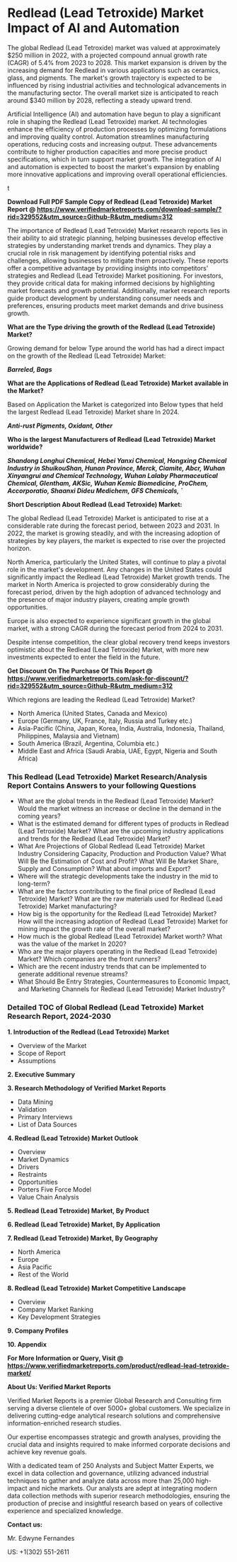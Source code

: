<meta name="title" content="Global Redlead (Lead Tetroxide) Market Impact of AI and Automation"><meta name="description" content="The global Redlead (Lead Tetroxide) market was valued at approximately $250 million in 2022, with a projected compound annual growth rate (CAGR) of 5.4% from 2023 to 2"><meta name="title" content="Redlead (Lead Tetroxide) Market Size, Share, Scope, Trends, Growth, Opportunities, Analysis, Forecast"><h1>Redlead (Lead Tetroxide) Market Impact of AI and Automation</h1><p>The global Redlead (Lead Tetroxide) market was valued at approximately $250 million in 2022, with a projected compound annual growth rate (CAGR) of 5.4% from 2023 to 2028. This market expansion is driven by the increasing demand for Redlead in various applications such as ceramics, glass, and pigments. The market's growth trajectory is expected to be influenced by rising industrial activities and technological advancements in the manufacturing sector. The overall market size is anticipated to reach around $340 million by 2028, reflecting a steady upward trend.</p><p>Artificial Intelligence (AI) and automation have begun to play a significant role in shaping the Redlead (Lead Tetroxide) market. AI technologies enhance the efficiency of production processes by optimizing formulations and improving quality control. Automation streamlines manufacturing operations, reducing costs and increasing output. These advancements contribute to higher production capacities and more precise product specifications, which in turn support market growth. The integration of AI and automation is expected to boost the market's expansion by enabling more innovative applications and improving overall operational efficiencies.</p>t</p><p id="" class=""><strong>Download Full PDF Sample Copy of Redlead (Lead Tetroxide) Market Report @ <a href="https://www.verifiedmarketreports.com/download-sample/?rid=329552&utm_source=Github-R&utm_medium=312" target="_blank">https://www.verifiedmarketreports.com/download-sample/?rid=329552&utm_source=Github-R&utm_medium=312</a></strong></p><p>The importance of&nbsp;Redlead (Lead Tetroxide) Market research reports lies in their ability to aid strategic planning, helping businesses develop effective strategies by understanding market trends and dynamics. They play a crucial role in risk management by identifying potential risks and challenges, allowing businesses to mitigate them proactively. These reports offer a competitive advantage by providing insights into competitors' strategies and Redlead (Lead Tetroxide) Market positioning. For investors, they provide critical data for making informed decisions by highlighting market forecasts and growth potential. Additionally, market research reports guide product development by understanding consumer needs and preferences, ensuring products meet market demands and drive business growth.</p><p><strong>What are the&nbsp;Type driving the growth of the Redlead (Lead Tetroxide) Market?</strong></p><p id="" class="">Growing demand for below Type around the world has had a direct impact on the growth of the Redlead (Lead Tetroxide) Market:</p><em><strong>Barreled, Bags</strong></em></p><strong>What are the&nbsp;Applications&nbsp;of Redlead (Lead Tetroxide) Market available in the Market?</strong></p><p id="" class="">Based on Application the Market is categorized into Below types that held the largest Redlead (Lead Tetroxide) Market share In 2024.</p><em><strong>Anti-rust Pigments, Oxidant, Other</strong></em></p><strong>Who is the largest Manufacturers of Redlead (Lead Tetroxide) Market worldwide?</strong></p><p><em><strong>Shandong Longhui Chemical, Hebei Yanxi Chemical, Hongxing Chemical Industry in ShuikouShan, Hunan Province, Merck, Ciamite, Abcr, Wuhan Xinyangrui and Chemical Technology, Wuhan Lalaby Pharmaceutical Chemical, Glentham, AKSic, Wuhan Kemic Biomedicine, ProChem, Accorporatio, Shaanxi Dideu Medichem, GFS Chemicals, `</strong></em></p><p id="" class=""><strong>Short Description About Redlead (Lead Tetroxide) Market:</strong></p><p>The global Redlead (Lead Tetroxide) Market is anticipated to rise at a considerable rate during the forecast period, between 2023 and 2031. In 2022, the market is growing steadily, and with the increasing adoption of strategies by key players, the market is expected to rise over the projected horizon.</p><p>North America, particularly the United States, will continue to play a pivotal role in the market's development. Any changes in the United States could significantly impact the Redlead (Lead Tetroxide) Market growth trends. The market in North America is projected to grow considerably during the forecast period, driven by the high adoption of advanced technology and the presence of major industry players, creating ample growth opportunities.</p><p>Europe is also expected to experience significant growth in the global market, with a strong CAGR during the forecast period from 2024 to 2031.</p><p>Despite intense competition, the clear global recovery trend keeps investors optimistic about the Redlead (Lead Tetroxide) Market, with more new investments expected to enter the field in the future.</p><p id="" class=""><strong>Get Discount On The Purchase Of This Report @ <a href="https://www.verifiedmarketreports.com/ask-for-discount/?rid=329552&utm_source=Github-R&utm_medium=312" target="_blank">https://www.verifiedmarketreports.com/ask-for-discount/?rid=329552&utm_source=Github-R&utm_medium=312</a></strong></p>Which regions are leading the Redlead (Lead Tetroxide) Market?</p><ul><li>North America (United States, Canada and Mexico)</li><li>Europe (Germany, UK, France, Italy, Russia and Turkey etc.)</li><li>Asia-Pacific (China, Japan, Korea, India, Australia, Indonesia, Thailand, Philippines, Malaysia and Vietnam)</li><li>South America (Brazil, Argentina, Columbia etc.)</li><li>Middle East and Africa (Saudi Arabia, UAE, Egypt, Nigeria and South Africa)</li></ul><h3 id="" class="">This Redlead (Lead Tetroxide) Market Research/Analysis Report Contains Answers to your following Questions</h3><ul><li>What are the global trends in the Redlead (Lead Tetroxide) Market? Would the market witness an increase or decline in the demand in the coming years?</li><li>What is the estimated demand for different types of products in Redlead (Lead Tetroxide) Market? What are the upcoming industry applications and trends for the Redlead (Lead Tetroxide) Market?</li><li>What Are Projections of Global Redlead (Lead Tetroxide) Market Industry Considering Capacity, Production and Production Value? What Will Be the Estimation of Cost and Profit? What Will Be Market Share, Supply and Consumption? What about imports and Export?</li><li>Where will the strategic developments take the industry in the mid to long-term?</li><li>What are the factors contributing to the final price of Redlead (Lead Tetroxide) Market? What are the raw materials used for Redlead (Lead Tetroxide) Market manufacturing?</li><li>How big is the opportunity for the Redlead (Lead Tetroxide) Market? How will the increasing adoption of Redlead (Lead Tetroxide) Market for mining impact the growth rate of the overall market?</li><li>How much is the global Redlead (Lead Tetroxide) Market worth? What was the value of the market In 2020?</li><li>Who are the major players operating in the Redlead (Lead Tetroxide) Market? Which companies are the front runners?</li><li>Which are the recent industry trends that can be implemented to generate additional revenue streams?</li><li>What Should Be Entry Strategies, Countermeasures to Economic Impact, and Marketing Channels for Redlead (Lead Tetroxide) Market Industry?</li></ul><h3 id="" class="">Detailed TOC of Global Redlead (Lead Tetroxide) Market Research Report, 2024-2030</h3><p id="" class=""><strong>1. Introduction of the Redlead (Lead Tetroxide) Market</strong></p><ul><li>Overview of the Market</li><li>Scope of Report</li><li>Assumptions</li></ul><p id="" class=""><strong>2. Executive Summary</strong></p><p id="" class=""><strong>3. Research Methodology of Verified Market Reports</strong></p><ul><li>Data Mining</li><li>Validation</li><li>Primary Interviews</li><li>List of Data Sources</li></ul><p id="" class=""><strong>4. Redlead (Lead Tetroxide) Market Outlook</strong></p><ul><li>Overview</li><li>Market Dynamics</li><li>Drivers</li><li>Restraints</li><li>Opportunities</li><li>Porters Five Force Model</li><li>Value Chain Analysis</li></ul><p id="" class=""><strong>5. Redlead (Lead Tetroxide) Market, By Product</strong></p><p id="" class=""><strong>6. Redlead (Lead Tetroxide) Market, By Application</strong></p><p id="" class=""><strong>7. Redlead (Lead Tetroxide) Market, By Geography</strong></p><ul><li>North America</li><li>Europe</li><li>Asia Pacific</li><li>Rest of the World</li></ul><p id="" class=""><strong>8. Redlead (Lead Tetroxide) Market Competitive Landscape</strong></p><ul><li>Overview</li><li>Company Market Ranking</li><li>Key Development Strategies</li></ul><p id="" class=""><strong>9. Company Profiles</strong></p><p id="" class=""><strong>10. Appendix</strong></p><p id="" class=""><strong>For More Information or Query, Visit @ <a href="https://www.verifiedmarketreports.com/product/redlead-lead-tetroxide-market/" target="_blank">https://www.verifiedmarketreports.com/product/redlead-lead-tetroxide-market/</a></strong></p><p id="" class=""><strong>About Us: Verified Market Reports</strong></p><p id="" class="">Verified Market Reports is a premier Global Research and Consulting firm serving a diverse clientele of over 5000+ global customers. We specialize in delivering cutting-edge analytical research solutions and comprehensive information-enriched research studies.</p><p id="" class="">Our expertise encompasses strategic and growth analyses, providing the crucial data and insights required to make informed corporate decisions and achieve key revenue goals.</p><p id="" class="">With a dedicated team of 250 Analysts and Subject Matter Experts, we excel in data collection and governance, utilizing advanced industrial techniques to gather and analyze data across more than 25,000 high-impact and niche markets. Our analysts are adept at integrating modern data collection methods with superior research methodologies, ensuring the production of precise and insightful research based on years of collective experience and specialized knowledge.</p><p id="" class=""><strong>Contact us:</strong></p><p id="" class="">Mr. Edwyne Fernandes</p><p id="" class="">US: +1(302) 551-2611</p>